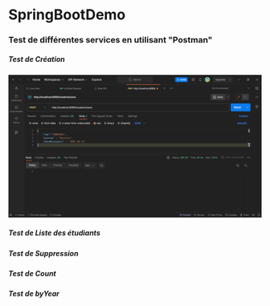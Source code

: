 # SpringBootDemo

### Test de différentes services en utilisant "Postman"

##### Test de Création
![Création](./springboot/assets/img1.png)

##### Test de Liste des étudiants
##### Test de Suppression 
##### Test de Count
##### Test de byYear

